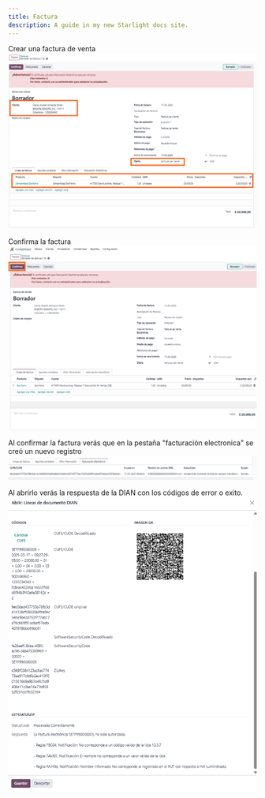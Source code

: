 ```yaml
---
title: Factura
description: A guide in my new Starlight docs site.
---
```


Crear una factura de venta
![Contact](../../../../assets/e-invoicing/invoice.png)

Confirma la factura
![Contact](../../../../assets/e-invoicing/confirmed_invoice.png)

Al confirmar la factura verás que en la pestaña "facturación electronica" se creó un nuevo registro
![Contact](../../../../assets/e-invoicing/invoice_dian_documents.png)

Al abrirlo verás la respuesta de la DIAN con los códigos de error o exito.
![Contact](../../../../assets/e-invoicing/dian_document.png)